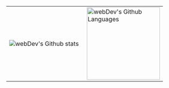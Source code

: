 <table>
  <tr>
    <td>
      <img align="left" src="https://github-readme-streak-stats.herokuapp.com/?user=PaJlma&theme=algolia" alt="webDev's Github stats" />
    </td>
    <td>
      <img height="195px" align="right" alt="webDev's Github Languages" src="https://github-readme-stats-eight-theta.vercel.app/api/top-langs/?username=PaJlma&theme=algolia&layout=compact" />
    </td>
  </tr>
</table>
